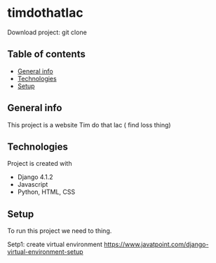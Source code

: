 # timdothatlac

Download project:
git clone
## Table of contents

* [General info](#General-info)
* [Technologies](#technologies)
* [Setup](#setup)

## General info
This project is a website Tim do that lac ( find loss thing)

## Technologies
Project is created with
* Django 4.1.2
* Javascript
* Python, HTML, CSS

## Setup
To run this project we need to thing.

Setp1: create virtual environment
https://www.javatpoint.com/django-virtual-environment-setup